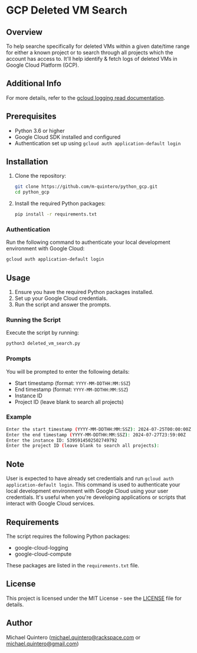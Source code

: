 # GCP Deleted VM Search

## Overview
To help searche specifically for deleted VMs within a given date/time range for either a known project or to search through all projects which the account has access to. It'll help identify & fetch logs of deleted VMs in Google Cloud Platform (GCP).

## Additional Info
For more details, refer to the [gcloud logging read documentation](https://cloud.google.com/sdk/gcloud/reference/logging/read).

## Prerequisites
- Python 3.6 or higher
- Google Cloud SDK installed and configured
- Authentication set up using `gcloud auth application-default login`

## Installation

1. Clone the repository:

    ```sh
    git clone https://github.com/m-quintero/python_gcp.git
    cd python_gcp
    ```

2. Install the required Python packages:

    ```sh
    pip install -r requirements.txt
    ```

### Authentication
Run the following command to authenticate your local development environment with Google Cloud:

```sh
gcloud auth application-default login
```
## Usage
1. Ensure you have the required Python packages installed.
2. Set up your Google Cloud credentials.
3. Run the script and answer the prompts.

### Running the Script
Execute the script by running:

```sh
python3 deleted_vm_search.py
```

### Prompts
You will be prompted to enter the following details:
- Start timestamp (format: `YYYY-MM-DDTHH:MM:SSZ`)
- End timestamp (format: `YYYY-MM-DDTHH:MM:SSZ`)
- Instance ID
- Project ID (leave blank to search all projects)

### Example
```sh
Enter the start timestamp (YYYY-MM-DDTHH:MM:SSZ): 2024-07-25T00:00:00Z
Enter the end timestamp (YYYY-MM-DDTHH:MM:SSZ): 2024-07-27T23:59:00Z
Enter the instance ID: 5395914502502749792
Enter the project ID (leave blank to search all projects):
```

## Note
User is expected to have already set credentials and run `gcloud auth application-default login`. This command is used to authenticate your local development environment with Google Cloud using your user credentials. It's useful when you're developing applications or scripts that interact with Google Cloud services.

## Requirements
The script requires the following Python packages:

- google-cloud-logging
- google-cloud-compute

These packages are listed in the `requirements.txt` file.

## License
This project is licensed under the MIT License - see the [LICENSE](LICENSE) file for details.

## Author
Michael Quintero (michael.quintero@rackspace.com or michael.quintero@gmail.com)
